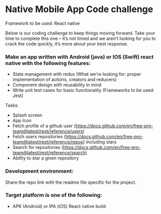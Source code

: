 # Native Mobile App Code challenge

Framework to be used: React native

Below is our coding challenge to keep things moving forward. Take your time to complete this one – it’s not timed and we aren’t looking for you to crack the code quickly, it’s more about your best response.


### Make an app written with Android (java) or IOS (Swift) react native with the following features:

* State management with redux (What we're looking for: proper implementation of actions, creators and reducers)
* Component design with reusability in mind
* Write unit test cases for basic functionality (Frameworks to be used: Jest)

Tasks:
* Splash screen 
* App Icon 
* Fetch profile of a github user (https://docs.github.com/en/free-pro-team@latest/rest/reference/users)
* Fetch users repositories (https://docs.github.com/en/free-pro-team@latest/rest/reference/repos) including stars
* Search for repositories  (https://docs.github.com/en/free-pro-team@latest/rest/reference/search)
* Ability to star a given repository

### Development environment:

Share the repo link with the readme file specific for the project.

### Target platform is one of the following:

  * APK (Android) or IPA (iOS) React native build
